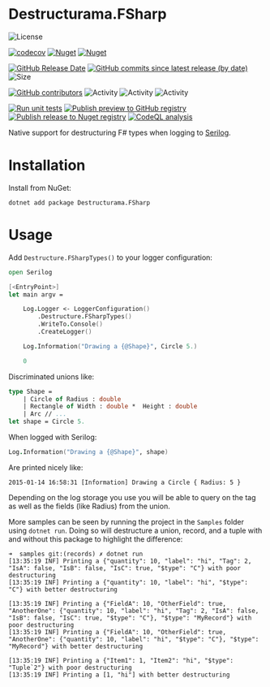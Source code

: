 # Destructurama.FSharp

![License](https://img.shields.io/github/license/destructurama/fsharp)

[![codecov](https://codecov.io/gh/destructurama/fsharp/graph/badge.svg?token=Ma2sUoqqb1)](https://codecov.io/gh/destructurama/fsharp)
[![Nuget](https://img.shields.io/nuget/dt/Destructurama.FSharp)](https://www.nuget.org/packages/Destructurama.FSharp)
[![Nuget](https://img.shields.io/nuget/v/Destructurama.FSharp)](https://www.nuget.org/packages/Destructurama.FSharp)

[![GitHub Release Date](https://img.shields.io/github/release-date/destructurama/fsharp?label=released)](https://github.com/destructurama/fsharp/releases)
[![GitHub commits since latest release (by date)](https://img.shields.io/github/commits-since/destructurama/fsharp/latest?label=new+commits)](https://github.com/destructurama/fsharp/commits/master)
![Size](https://img.shields.io/github/repo-size/destructurama/fsharp)

[![GitHub contributors](https://img.shields.io/github/contributors/destructurama/fsharp)](https://github.com/destructurama/fsharp/graphs/contributors)
![Activity](https://img.shields.io/github/commit-activity/w/destructurama/fsharp)
![Activity](https://img.shields.io/github/commit-activity/m/destructurama/fsharp)
![Activity](https://img.shields.io/github/commit-activity/y/destructurama/fsharp)

[![Run unit tests](https://github.com/destructurama/fsharp/actions/workflows/test.yml/badge.svg)](https://github.com/destructurama/fsharp/actions/workflows/test.yml)
[![Publish preview to GitHub registry](https://github.com/destructurama/fsharp/actions/workflows/publish-preview.yml/badge.svg)](https://github.com/destructurama/fsharp/actions/workflows/publish-preview.yml)
[![Publish release to Nuget registry](https://github.com/destructurama/fsharp/actions/workflows/publish-release.yml/badge.svg)](https://github.com/destructurama/fsharp/actions/workflows/publish-release.yml)
[![CodeQL analysis](https://github.com/destructurama/fsharp/actions/workflows/codeql-analysis.yml/badge.svg)](https://github.com/destructurama/fsharp/actions/workflows/codeql-analysis.yml)

Native support for destructuring F# types when logging to [Serilog](https://serilog.net).

# Installation

Install from NuGet:

```
dotnet add package Destructurama.FSharp
```

# Usage

Add `Destructure.FSharpTypes()` to your logger configuration:

```fsharp
open Serilog

[<EntryPoint>]
let main argv = 

    Log.Logger <- LoggerConfiguration()
        .Destructure.FSharpTypes()
        .WriteTo.Console()
        .CreateLogger()

    Log.Information("Drawing a {@Shape}", Circle 5.)

    0
```

Discriminated unions like:

```fsharp
type Shape =
    | Circle of Radius : double
    | Rectangle of Width : double *  Height : double
    | Arc // ...
let shape = Circle 5.
```

When logged with Serilog:

```fsharp
Log.Information("Drawing a {@Shape}", shape)
```

Are printed nicely like:

```
2015-01-14 16:58:31 [Information] Drawing a Circle { Radius: 5 }
```

Depending on the log storage you use you will be able to query on the tag as well
as the fields (like Radius) from the union.

More samples can be seen by running the project in the `Samples` folder using
`dotnet run`. Doing so will destructure a union, record, and a tuple with and
without this package to highlight the difference:

```
➜  samples git:(records) ✗ dotnet run
[13:35:19 INF] Printing a {"quantity": 10, "label": "hi", "Tag": 2, "IsA": false, "IsB": false, "IsC": true, "$type": "C"} with poor destructuring
[13:35:19 INF] Printing a {"quantity": 10, "label": "hi", "$type": "C"} with better destructuring

[13:35:19 INF] Printing a {"FieldA": 10, "OtherField": true, "AnotherOne": {"quantity": 10, "label": "hi", "Tag": 2, "IsA": false, "IsB": false, "IsC": true, "$type": "C"}, "$type": "MyRecord"} with poor destructuring
[13:35:19 INF] Printing a {"FieldA": 10, "OtherField": true, "AnotherOne": {"quantity": 10, "label": "hi", "$type": "C"}, "$type": "MyRecord"} with better destructuring

[13:35:19 INF] Printing a {"Item1": 1, "Item2": "hi", "$type": "Tuple`2"} with poor destructuring
[13:35:19 INF] Printing a [1, "hi"] with better destructuring
```
